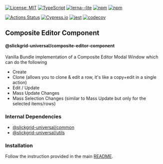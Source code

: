 [![License: MIT](https://img.shields.io/badge/License-MIT-yellow.svg)](https://opensource.org/licenses/MIT)
[![TypeScript](https://img.shields.io/badge/%3C%2F%3E-TypeScript-%230074c1.svg)](http://www.typescriptlang.org/)
[![lerna--lite](https://img.shields.io/badge/maintained%20with-lerna--lite-e137ff)](https://github.com/slickclub/lerna-lite)
[![npm](https://img.shields.io/npm/v/@slickgrid-universal/composite-editor-component.svg)](https://www.npmjs.com/package/@slickgrid-universal/composite-editor-component)
[![npm](https://img.shields.io/npm/dy/@slickgrid-universal/composite-editor-component)](https://www.npmjs.com/package/@slickgrid-universal/composite-editor-component)

[![Actions Status](https://github.com/slickclub/slickgrid-universal/workflows/CI%20Build/badge.svg)](https://github.com/slickclub/slickgrid-universal/actions)
[![Cypress.io](https://img.shields.io/badge/tested%20with-Cypress-04C38E.svg)](https://www.cypress.io/)
[![jest](https://jestjs.io/img/jest-badge.svg)](https://github.com/facebook/jest)
[![codecov](https://codecov.io/gh/slickclub/slickgrid-universal/branch/master/graph/badge.svg)](https://codecov.io/gh/slickclub/slickgrid-universal)

## Composite Editor Component
#### @slickgrid-universal/composite-editor-component

Vanilla Bundle implementation of a Composite Editor Modal Window which can do the following
- Create
- Clone (allows you to clone & edit a row, it's like a copy+edit in a single action)
- Edit / Update
- Mass Update Changes
- Mass Selection Changes (similar to Mass Update but only for the selected items/rows)

### Internal Dependencies
- [@slickgrid-universal/common](https://github.com/slickclub/slickgrid-universal/tree/master/packages/common)
- [@slickgrid-universal/utils](https://github.com/slickclub/slickgrid-universal/tree/master/packages/utils)

### Installation
Follow the instruction provided in the main [README](https://github.com/slickclub/slickgrid-universal#installation).
